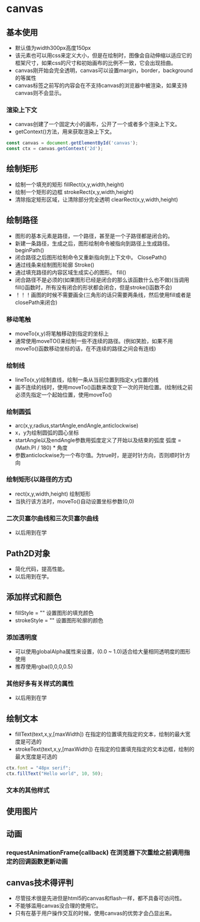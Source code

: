 # canvas

## 基本使用

* 默认值为width300px高度150px
* 该元素也可以用css来定义大小，但是在绘制时，图像会自动伸缩以适应它的框架尺寸，如果css的尺寸和初始画布的比例不一致，它会出现扭曲。
* canvas刚开始会完全透明，canvas可以设置margin，border，background的等属性
* canvas标签之前写的内容会在不支持canvas的浏览器中被渲染，如果支持canvas则不会显示。

### 渲染上下文

* canvas创建了一个固定大小的画布，公开了一个或者多个渲染上下文。
* getContext()方法，用来获取渲染上下文。
  
```javascript
const canvas = document.getElementById('canvas');
const ctx = canvas.getContext('2d');
```

## 绘制矩形

* 绘制一个填充的矩形  fillRect(x,y,width,height)
* 绘制一个矩形的边框 strokeRect(x,y,width,height)
* 清除指定矩形区域，让清除部分完全透明 clearRect(x,y,width,height)

## 绘制路径

* 图形的基本元素是路径，一个路径，甚至是一个子路径都是闭合的。
* 新建一条路径，生成之后，图形绘制命令被指向到路径上生成路径。 beginPath()
* 闭合路径之后图形绘制命令又重新指向到上下文中。 ClosePath()
* 通过线条来绘制图形轮廓  Stroke()
* 通过填充路径的内容区域生成实心的图形。  fill()
* 闭合路径不是必须的(如果图形已经是闭合的那么该函数什么也不做)(当调用fill()函数时，所有没有闭合的形状都会闭合，但是stroke()函数不会)
* ！！！画图的时候不需要画全(三角形的话只需要两条线，然后使用fill或者是closePath来闭合)

### 移动笔触

* moveTo(x,y)将笔触移动到指定的坐标上
* 通常使用moveTO()来绘制一些不连续的路径。(例如笑脸，如果不用moveTo()函数移动坐标的话，在不连续的路径之间会有连线)

### 绘制线

* lineTo(x,y)绘制直线，绘制一条从当前位置到指定x,y位置的线
* 画不连续的线时，使用moveTo()函数来改变下一次的开始位置。(绘制线之前必须先指定一个起始位置，使用moveTo()

### 绘制圆弧

* arc(x,y,radius,startAngle,endAngle,anticlockwise)
* x，y为绘制圆弧的圆心坐标
* startAngle以及endAngle参数用弧度定义了开始以及结束的弧度 弧度 = (Math.PI / 180) * 角度
* 参数anticlockwise为一个布尔值。为true时，是逆时针方向，否则顺时针方向

### 绘制矩形(以路径的方式)

* rect(x,y,width,height)  绘制矩形
* 当执行该方法时，moveTo()自动设置坐标参数(0,0)

### 二次贝塞尔曲线和三次贝塞尔曲线

* 以后用到在学

## Path2D对象

* 简化代码，提高性能。
* 以后用到在学。

## 添加样式和颜色

* fillStyle = ""  设置图形的填充颜色
* strokeStyle = "" 设置图形轮廓的颜色

### 添加透明度

* 可以使用globalAlpha属性来设置，(0.0 ~ 1.0)适合给大量相同透明度的图形使用
* 推荐使用rgba(0,0,0,0.5)

### 其他好多有关样式的属性

* 以后用到在学

## 绘制文本

* fillText(text,x,y,[maxWidth])  在指定的位置填充指定的文本，绘制的最大宽度是可选的
* strokeText(text,x,y,[maxWidth])  在指定的位置填充指定的文本边框，绘制的最大宽度是可选的

```javascript
ctx.font = "48px serif";
ctx.fillText("Hello world", 10, 50);
```

### 文本的其他样式

## 使用图片

## 动画

### requestAnimationFrame(callback) 在浏览器下次重绘之前调用指定的回调函数更新动画

## canvas技术得评判

* 尽管技术很是先进但是html5的canvas和flash一样，都不具备可访问性。
* 不能够滥用canvas没合理的使用它。
* 只有在基于用户操作交互的时候，使用canvas的优势才会凸显出来。